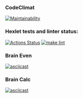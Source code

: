 ### CodeClimat 
[![Maintainability](https://api.codeclimate.com/v1/badges/a99a88d28ad37a79dbf6/maintainability)](https://codeclimate.com/github/codeclimate/codeclimate/maintainability)
### Hexlet tests and linter status:
[![Actions Status](https://github.com/frog158/python-project-lvl1/workflows/hexlet-check/badge.svg)](https://github.com/frog158/python-project-lvl1/actions)
[![make lint](https://github.com/frog158/python-project-lvl1/workflows/make-lint/badge.svg)](https://github.com/frog158/python-project-lvl1/actions)
### Brain Even
[![asciicast](https://asciinema.org/a/SWXz63s3VydXgmy8T4KQOtIa5.svg)](https://asciinema.org/a/SWXz63s3VydXgmy8T4KQOtIa5)
### Brain Calc
[![asciicast](https://asciinema.org/a/3KmEAOEnBkRaRj6Uy5wtEa3s5.svg)](https://asciinema.org/a/3KmEAOEnBkRaRj6Uy5wtEa3s5)